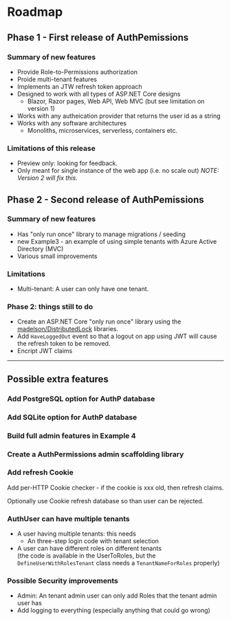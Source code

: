 # Roadmap

## Phase 1 - First release of AuthPemissions

### Summary of new features

- Provide Role-to-Permissions authorization
- Proide multi-tenant features
- Implements an JTW refresh token approach
- Designed to work with all types of ASP.NET Core designs
  - Blazor, Razor pages, Web API, Web MVC (but see limitation on version 1)
- Works with any autheication provider that returns the user id as a string
- Works with any software architectures
  - Monoliths, microservices, serverless, containers etc.

### Limitations of this release

- Preview only: looking for feedback.
- Only meant for single instance of the web app (i.e. no scale out) *NOTE: Version 2 will fix this.*

## Phase 2 - Second release of AuthPemissions

### Summary of new features

- Has "only run once" library to manage migrations / seeding
- new Example3 - an example of using simple tenants with Azure Active Directory (MVC)
- Various small improvements 

### Limitations 

- Multi-tenant: A user can only have one tenant.

### Phase 2: things still to do 

- Create an ASP.NET Core "only run once" library using the [madelson/DistributedLock](https://github.com/madelson/DistributedLock) libraries.
- Add `HaveLoggedOut` event so that a logout on app using JWT will cause the refresh token to be removed.
- Encript JWT claims

----

## Possible extra features

### Add PostgreSQL option for AuthP database

### Add SQLite option for AuthP database

### Build full admin features in Example 4

### Create a AuthPermissions admin scaffolding library

### Add refresh Cookie

Add per-HTTP Cookie checker - if the cookie is xxx old, then refresh claims.

Optionally use Cookie refresh database so than user can be rejected.

### AuthUser can have multiple tenants

- A user having multiple tenants: this needs
  - An three-step login code with tenant selection
- A user can have different roles on different tenants  
(the code is available in the UserToRoles, but the `DefineUserWithRolesTenant` class needs a `TenantNameForRoles` properly)

### Possible Security improvements

- Admin: An tenant admin user can only add Roles that the tenant admin user has
- Add logging to everything (especially anything that could go wrong)  

